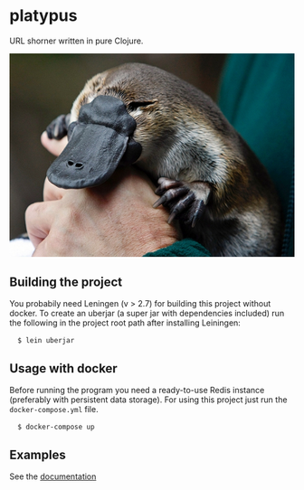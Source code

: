 # platypus

URL shorner written in pure Clojure.

![Platypus](images/platypus.jpg)

## Building the project

You probabily need Leningen (v > 2.7) for building this project without docker.
To create an uberjar (a super jar with dependencies included) run the following in the project root path after installing Leiningen:

      $ lein uberjar    

## Usage with docker

Before running the program you need a ready-to-use Redis instance (preferably with persistent data storage).
For using this project just run the `docker-compose.yml` file.

      $ docker-compose up 

## Examples

See the [documentation](doc/intro.md) 

